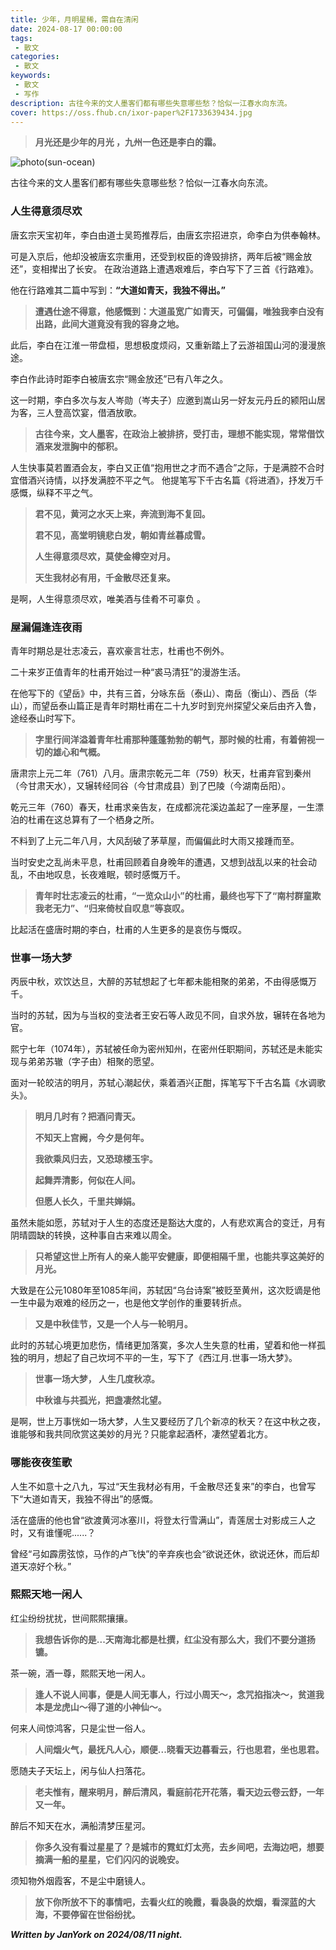 ```yaml
---
title: 少年，月明星稀，需自在清闲
date: 2024-08-17 00:00:00
tags:
 - 散文
categories:
 - 散文
keywords:
 - 散文
 - 写作
description: 古往今来的文人墨客们都有哪些失意哪些愁？恰似一江春水向东流。
cover: https://oss.fhub.cn/ixor-paper%2F1733639434.jpg
---
```


> **月光还是少年的月光 ，九州一色还是李白的霜。**

![photo(sun-ocean)](https://oss.fhub.cn/ixor-paper%2F1733639434.jpg)

古往今来的文人墨客们都有哪些失意哪些愁？恰似一江春水向东流。

### 人生得意须尽欢

唐玄宗天宝初年，李白由道士吴筠推荐后，由唐玄宗招进京，命李白为供奉翰林。

可是入京后，他却没被唐玄宗重用，还受到权臣的谗毁排挤，两年后被“赐金放还”，变相撵出了长安。
在政治道路上遭遇艰难后，李白写下了三首《行路难》。

他在行路难其二篇中写到：**“大道如青天，我独不得出。”**

> **遭遇仕途不得意，他感慨到：大道虽宽广如青天，可偏偏，唯独我李白没有出路，此间大道竟没有我的容身之地。**

此后，李白在江淮一带盘桓，思想极度烦闷，又重新踏上了云游祖国山河的漫漫旅途。

李白作此诗时距李白被唐玄宗“赐金放还”已有八年之久。

这一时期，李白多次与友人岑勋（岑夫子）应邀到嵩山另一好友元丹丘的颍阳山居为客，三人登高饮宴，借酒放歌。

> **古往今来，文人墨客，在政治上被排挤，受打击，理想不能实现，常常借饮酒来发泄胸中的郁积。**

人生快事莫若置酒会友，李白又正值“抱用世之才而不遇合”之际，于是满腔不合时宜借酒兴诗情，以抒发满腔不平之气。
他提笔写下千古名篇《将进酒》，抒发万千感慨，纵释不平之气。

> **君不见，黄河之水天上来，奔流到海不复回。**
>
> **君不见，高堂明镜悲白发，朝如青丝暮成雪。**
>
> **人生得意须尽欢，莫使金樽空对月。**
>
> **天生我材必有用，千金散尽还复来。**

是啊，人生得意须尽欢，唯美酒与佳肴不可辜负 。

### 屋漏偏逢连夜雨

青年时期总是壮志凌云，喜欢豪言壮志，杜甫也不例外。

二十来岁正值青年的杜甫开始过一种“裘马清狂”的漫游生活。

在他写下的《望岳》中，共有三首，分咏东岳（泰山）、南岳（衡山）、西岳（华山），而望岳泰山篇正是青年时期杜甫在二十九岁时到兖州探望父亲后由齐入鲁，途经泰山时写下。

> **字里行间洋溢着青年杜甫那种蓬蓬勃勃的朝气，那时候的杜甫，有着俯视一切的雄心和气概。**

唐肃宗上元二年（761）八月。唐肃宗乾元二年（759）秋天，杜甫弃官到秦州（今甘肃天水），又辗转经同谷（今甘肃成县）到了巴陵（今湖南岳阳）。

乾元三年（760）春天，杜甫求亲告友，在成都浣花溪边盖起了一座茅屋，一生漂泊的杜甫在这总算有了一个栖身之所。

不料到了上元二年八月，大风刮破了茅草屋，而偏偏此时大雨又接踵而至。

当时安史之乱尚未平息，杜甫回顾着自身晚年的遭遇，又想到战乱以来的社会动乱，不由地叹息，长夜难眠，顿时感慨万千。

> **青年时壮志凌云的杜甫，“一览众山小”的杜甫，最终也写下了“南村群童欺我老无力”、“归来倚杖自叹息”等哀叹。**

比起活在盛唐时期的李白，杜甫的人生更多的是哀伤与慨叹。

### 世事一场大梦

丙辰中秋，欢饮达旦，大醉的苏轼想起了七年都未能相聚的弟弟，不由得感慨万千。

当时的苏轼，因为与当权的变法者王安石等人政见不同，自求外放，辗转在各地为官。

熙宁七年（1074年），苏轼被任命为密州知州，在密州任职期间，苏轼还是未能实现与弟弟苏辙（字子由）相聚的愿望。

面对一轮皎洁的明月，苏轼心潮起伏，乘着酒兴正酣，挥笔写下千古名篇《水调歌头》。

> **明月几时有？把酒问青天。**
>
> **不知天上宫阙，今夕是何年。**
>
> **我欲乘风归去，又恐琼楼玉宇。**
>
> **起舞弄清影，何似在人间。**
>
> **但愿人长久，千里共婵娟。**

虽然未能如愿，苏轼对于人生的态度还是豁达大度的，人有悲欢离合的变迁，月有阴晴圆缺的转换，这种事自古来难以周全。

> **只希望这世上所有人的亲人能平安健康，即便相隔千里，也能共享这美好的月光。**

大致是在公元1080年至1085年间，苏轼因“乌台诗案”被贬至黄州，这次贬谪是他一生中最为艰难的经历之一，也是他文学创作的重要转折点。

> **又是中秋佳节，又是一个人与一轮明月。**

此时的苏轼心境更加悲伤，情绪更加落寞，多次人生失意的杜甫，望着和他一样孤独的明月，想起了自己坎坷不平的一生，写下了《西江月.世事一场大梦》。

> **世事一场大梦， 人生几度秋凉。**
>
> **中秋谁与共孤光，把盏凄然北望。**

是啊，世上万事恍如一场大梦，人生又要经历了几个新凉的秋天？在这中秋之夜，谁能够和我共同欣赏这美妙的月光？只能拿起酒杯，凄然望着北方。

### 哪能夜夜笙歌

人生不如意十之八九，写过“天生我材必有用，千金散尽还复来”的李白，也曾写下“大道如青天，我独不得出”的感慨。

活在盛唐的他也曾“欲渡黄河冰塞川，将登太行雪满山”，青莲居士对影成三人之时，又有谁懂呢......？

曾经“弓如霹雳弦惊，马作的卢飞快”的辛弃疾也会“欲说还休，欲说还休，而后却道天凉好个秋。”

### 熙熙天地一闲人

红尘纷纷扰扰，世间熙熙攘攘。
> **我想告诉你的是...天南海北都是杜撰，红尘没有那么大，我们不要分道扬镳。**

茶一碗，酒一尊，熙熙天地一闲人。
> **逢人不说人间事，便是人间无事人，行过小周天～，念咒掐指决～，贫道我本是龙虎山～得了道的小神仙～。**

何来人间惊鸿客，只是尘世一俗人。
> **人间烟火气，最抚凡人心，顺便...晓看天边暮看云，行也思君，坐也思君。**

愿随夫子天坛上，闲与仙人扫落花。
> **老夫惟有，醒来明月，醉后清风，看庭前花开花落，看天边云卷云舒，一年又一年。**

醉后不知天在水，满船清梦压星河。
> **你多久没有看过星星了？是城市的霓虹灯太亮，去乡间吧，去海边吧，想要摘满一船的星星，它们闪闪的说晚安。**

须知物外烟霞客，不是尘中磨镜人。
> **放下你所放不下的事情吧，去看火红的晚霞，看袅袅的炊烟，看深蓝的大海，不要停留在世俗纷扰。**

***Written by JanYork on 2024/08/11 night.***
